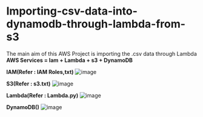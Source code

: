 # Importing-csv-data-into-dynamodb-through-lambda-from-s3
The main aim of this AWS Project is importing the .csv data through Lambda
**AWS Services = Iam + Lambda + s3 + DynamoDB**

**IAM(Refer : IAM Roles,txt)**
![image](https://user-images.githubusercontent.com/96176689/209982326-fbf456c7-a16f-49fe-b9af-c8964537f949.png)


**S3(Refer : s3.txt)**
![image](https://user-images.githubusercontent.com/96176689/209982842-8e765916-8a92-4270-b84c-3ee9ad12c78b.png)


**Lambda(Refer : Lambda.py)**
![image](https://user-images.githubusercontent.com/96176689/209984259-ae96601d-93b7-46a0-98c5-65e626a14760.png)


**DynamoDB()**
![image](https://user-images.githubusercontent.com/96176689/209984367-20491b8d-d0fd-4a97-9d2e-98f9c76cf3a2.png)
